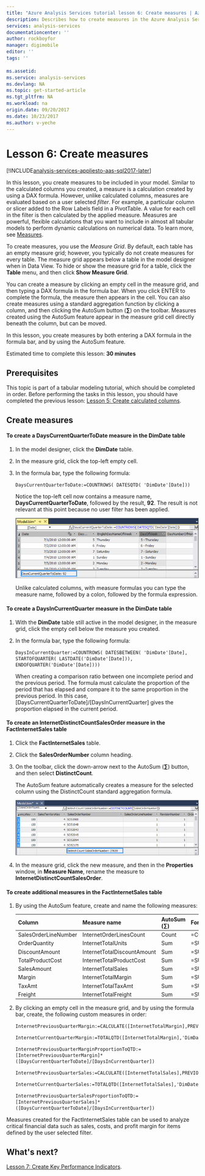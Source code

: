 ```yaml
---
title: "Azure Analysis Services tutorial lesson 6: Create measures | Azure"
description: Describes how to create measures in the Azure Analysis Services tutorial project. 
services: analysis-services
documentationcenter: ''
author: rockboyfor
manager: digimobile
editor: ''
tags: ''

ms.assetid: 
ms.service: analysis-services
ms.devlang: NA
ms.topic: get-started-article
ms.tgt_pltfrm: NA
ms.workload: na
origin.date: 09/20/2017
ms.date: 10/23/2017
ms.author: v-yeche
---
```

# Lesson 6: Create measures

[!INCLUDE[analysis-services-appliesto-aas-sql2017-later](../../../includes/analysis-services-appliesto-aas-sql2017-later.md)]

In this lesson, you create measures to be included in your model. Similar to the calculated columns you created, a measure is a calculation created by using a DAX formula. However, unlike calculated columns, measures are evaluated based on a user selected *filter*. For example, a particular column or slicer added to the Row Labels field in a PivotTable. A value for each cell in the filter is then calculated by the applied measure. Measures are powerful, flexible calculations that you want to include in almost all tabular models to perform dynamic calculations on numerical data. To learn more, see [Measures](https://docs.microsoft.com/sql/analysis-services/tabular-models/measures-ssas-tabular).

To create measures, you use the *Measure Grid*. By default, each table has an empty measure grid; however, you typically do not create measures for every table. The measure grid appears below a table in the model designer when in Data View. To hide or show the measure grid for a table, click the **Table** menu, and then click **Show Measure Grid**.  

You can create a measure by clicking an empty cell in the measure grid, and then typing a DAX formula in the formula bar. When you click ENTER to complete the formula, the measure then appears in the cell. You can also create measures using a standard aggregation function by clicking a column, and then clicking the AutoSum button (**∑**) on the toolbar. Measures created using the AutoSum feature appear in the measure grid cell directly beneath the column, but can be moved.  

In this lesson, you create measures by both entering a DAX formula in the formula bar, and by using the AutoSum feature.  

Estimated time to complete this lesson: **30 minutes**  

## Prerequisites  
This topic is part of a tabular modeling tutorial, which should be completed in order. Before performing the tasks in this lesson, you should have completed the previous lesson: [Lesson 5: Create calculated columns](../tutorials/aas-lesson-5-create-calculated-columns.md).  

## Create measures  

#### To create a DaysCurrentQuarterToDate measure in the DimDate table  

1.  In the model designer, click the **DimDate** table.  

2.  In the measure grid, click the top-left empty cell.  

3.  In the formula bar, type the following formula:  

    ```
    DaysCurrentQuarterToDate:=COUNTROWS( DATESQTD( 'DimDate'[Date])) 
    ```

    Notice the top-left cell now contains a measure name, **DaysCurrentQuarterToDate**, followed by the result, **92**. The result is not relevant at this point because no user filter has been applied.

    ![aas-lesson6-newmeasure](../tutorials/media/aas-lesson6-newmeasure.png) 

    Unlike calculated columns, with measure formulas you can type the measure name, followed by a colon, followed by the formula expression.

#### To create a DaysInCurrentQuarter measure in the DimDate table  

1.  With the **DimDate** table still active in the model designer, in the measure grid, click the empty cell below the measure you created.  

2.  In the formula bar, type the following formula:  

    ```
    DaysInCurrentQuarter:=COUNTROWS( DATESBETWEEN( 'DimDate'[Date], STARTOFQUARTER( LASTDATE('DimDate'[Date])), ENDOFQUARTER('DimDate'[Date])))
    ```

    When creating a comparison ratio between one incomplete period and the previous period. The formula must calculate the proportion of the period that has elapsed and compare it to the same proportion in the previous period. In this case, [DaysCurrentQuarterToDate]/[DaysInCurrentQuarter] gives the proportion elapsed in the current period.  

#### To create an InternetDistinctCountSalesOrder measure in the FactInternetSales table  

1.  Click the **FactInternetSales** table.   

2.  Click the **SalesOrderNumber** column heading.  

3.  On the toolbar, click the down-arrow next to the AutoSum (**∑**) button, and then select **DistinctCount**.  

    The AutoSum feature automatically creates a measure for the selected column using the DistinctCount standard aggregation formula.  

    ![aas-lesson6-newmeasure2](../tutorials/media/aas-lesson6-newmeasure2.png)

4.  In the measure grid, click the new measure, and then in the **Properties** window, in **Measure Name**, rename the measure to **InternetDistinctCountSalesOrder**. 

#### To create additional measures in the FactInternetSales table  

1.  By using the AutoSum feature, create and name the following measures:  

    |Column|Measure name|AutoSum (∑)|Formula|  
    |----------------|----------|-----------------|-----------|  
    |SalesOrderLineNumber|InternetOrderLinesCount|Count|=COUNTA([SalesOrderLineNumber])|  
    |OrderQuantity|InternetTotalUnits|Sum|=SUM([OrderQuantity])|  
    |DiscountAmount|InternetTotalDiscountAmount|Sum|=SUM([DiscountAmount])|  
    |TotalProductCost|InternetTotalProductCost|Sum|=SUM([TotalProductCost])|  
    |SalesAmount|InternetTotalSales|Sum|=SUM([SalesAmount])|  
    |Margin|InternetTotalMargin|Sum|=SUM([Margin])|  
    |TaxAmt|InternetTotalTaxAmt|Sum|=SUM([TaxAmt])|  
    |Freight|InternetTotalFreight|Sum|=SUM([Freight])|  

2.  By clicking an empty cell in the measure grid, and by using the formula bar, create,  the following custom measures in order:  

    ```
    InternetPreviousQuarterMargin:=CALCULATE([InternetTotalMargin],PREVIOUSQUARTER('DimDate'[Date]))
    ```

    ```
    InternetCurrentQuarterMargin:=TOTALQTD([InternetTotalMargin],'DimDate'[Date])
    ```

    ```
    InternetPreviousQuarterMarginProportionToQTD:=[InternetPreviousQuarterMargin]*([DaysCurrentQuarterToDate]/[DaysInCurrentQuarter])
    ```

    ```
    InternetPreviousQuarterSales:=CALCULATE([InternetTotalSales],PREVIOUSQUARTER('DimDate'[Date]))
    ```

    ```
    InternetCurrentQuarterSales:=TOTALQTD([InternetTotalSales],'DimDate'[Date])
    ```

    ```
    InternetPreviousQuarterSalesProportionToQTD:=[InternetPreviousQuarterSales]*([DaysCurrentQuarterToDate]/[DaysInCurrentQuarter])
    ```

Measures created for the FactInternetSales table can be used to analyze critical financial data such as sales, costs, and profit margin for items defined by the user selected filter.  

## What's next?
[Lesson 7: Create Key Performance Indicators](../tutorials/aas-lesson-7-create-key-performance-indicators.md).

<!--Update_Description: update meta properties, wording update-->